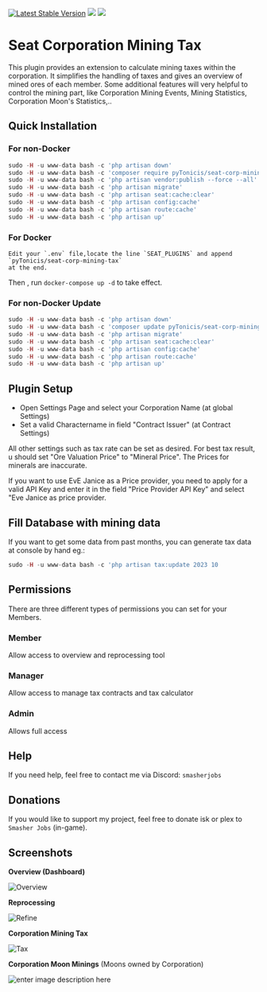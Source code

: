 [![Latest Stable Version](http://img.shields.io/packagist/v/pytonicis/seat-corp-mining-tax.svg?style=flat-square)]()
![](https://img.shields.io/badge/SeAT-4.0.x-blueviolet?style=flat-square)
![](https://img.shields.io/badge/License-GPLv3-blue.svg)

# Seat Corporation Mining Tax

This plugin provides an extension to calculate mining taxes within the corporation. It simplifies the handling of taxes and gives an overview of mined ores of each member. Some additional features will very helpful to control the mining part, like Corporation Mining Events, Mining Statistics, Corporation Moon's Statistics,..


## Quick Installation

### For non-Docker
```php
sudo -H -u www-data bash -c 'php artisan down'
sudo -H -u www-data bash -c 'composer require pyTonicis/seat-corp-mining-tax'
sudo -H -u www-data bash -c 'php artisan vendor:publish --force --all'
sudo -H -u www-data bash -c 'php artisan migrate'
sudo -H -u www-data bash -c 'php artisan seat:cache:clear'
sudo -H -u www-data bash -c 'php artisan config:cache'
sudo -H -u www-data bash -c 'php artisan route:cache'
sudo -H -u www-data bash -c 'php artisan up'
```
### For Docker

```
Edit your `.env` file,locate the line `SEAT_PLUGINS` and append `pyTonicis/seat-corp-mining-tax`
at the end.
```

Then , run `docker-compose up -d` to take effect.

### For non-Docker Update

```php
sudo -H -u www-data bash -c 'php artisan down'
sudo -H -u www-data bash -c 'composer update pyTonicis/seat-corp-mining-tax'
sudo -H -u www-data bash -c 'php artisan migrate'
sudo -H -u www-data bash -c 'php artisan seat:cache:clear'
sudo -H -u www-data bash -c 'php artisan config:cache'
sudo -H -u www-data bash -c 'php artisan route:cache'
sudo -H -u www-data bash -c 'php artisan up'
```

## Plugin Setup
- Open Settings Page and select your Corporation Name (at global Settings)
- Set a valid Charactername in field "Contract Issuer" (at Contract Settings)

All other settings such as tax rate can be set as desired. For best tax result, 
u should set "Ore Valuation Price" to "Mineral Price". The Prices for minerals  are inaccurate.

If you want to use EvE Janice as a Price provider, you need to apply for a valid API Key and enter it in the field "Price Provider API Key" and select "Eve Janice as price provider. 

## Fill Database with mining data

If you want to get some data from past months, you can generate tax data at console by hand eg.:

```php
sudo -H -u www-data bash -c 'php artisan tax:update 2023 10
```

## Permissions

There are three different types of permissions you can set for your Members.

### Member

Allow access to overview and reprocessing tool

### Manager

Allow access to manage tax contracts and tax calculator

### Admin

Allows full access

## Help

If you need help, feel free to contact me via Discord: ```smasherjobs```
## Donations

If you would like to support my project, feel free to donate isk or plex to ```Smasher Jobs``` (in-game).

## Screenshots

**Overview (Dashboard)**

![Overview](https://i.imgur.com/X09UX7R.png)

**Reprocessing**

![Refine](https://i.imgur.com/55wWf94.png)

**Corporation Mining Tax**

![Tax](https://i.imgur.com/ilu6CYP.png)

**Corporation Moon Minings** (Moons owned by Corporation)

![enter image description here](https://i.imgur.com/CBGBZ7a.png)